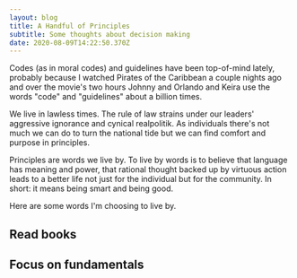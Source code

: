 ```yaml
---
layout: blog
title: A Handful of Principles
subtitle: Some thoughts about decision making
date: 2020-08-09T14:22:50.370Z
---
```

Codes (as in moral codes) and guidelines have been top-of-mind lately, probably because I watched Pirates of the Caribbean a couple nights ago and over the movie's two hours Johnny and Orlando and Keira use the words "code" and "guidelines" about a billion times. 

We live in lawless times. The rule of law strains under our leaders' aggressive ignorance and cynical realpolitik. As individuals there's not much we can do to turn the national tide but we can find comfort and purpose in principles.

Principles are words we live by. To live by words is to believe that language has meaning and power, that rational thought backed up by virtuous action leads to a better life not just for the individual but for the community. In short: it means being smart and being good.

Here are some words I'm choosing to live by.

## Read books

## Focus on fundamentals

## 
